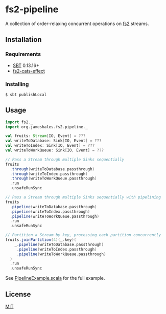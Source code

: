 # fs2-pipeline #

A collection of order-relaxing concurrent operations on
[fs2](https://github.com/functional-streams-for-scala/fs2) streams.

## Installation ##

### Requirements ###

* [SBT](https://www.scala-sbt.org) 0.13.16+
* [fs2-cats-effect](https://github.com/jameshales/fs2-cats-effect)

### Installing ###

`$ sbt publishLocal`

## Usage ##

```scala
import fs2._
import org.jameshales.fs2.pipeline._

val fruits: Stream[IO, Event] = ???
val writeToDatabase: Sink[IO, Event] = ???
val writeToIndex: Sink[IO, Event] = ???
val writeToWorkQueue: Sink[IO, Event] = ???

// Pass a Stream through multiple Sinks sequentially
fruits
  .through(writeToDatabase.passthrough)
  .through(writeToIndex.passthrough)
  .through(writeToWorkQueue.passthrough)
  .run
  .unsafeRunSync

// Pass a Stream through multiple Sinks sequentially with pipelining
fruits
  .pipeline(writeToDatabase.passthrough)
  .pipeline(writeToIndex.passthrough)
  .pipeline(writeToWorkQueue.passthrough)
  .run
  .unsafeRunSync

// Partition a Stream by key, processing each partition concurrently
fruits.joinPartition(4)(_.key)(
    _.pipeline(writeToDatabase.passthrough)
     .pipeline(writeToIndex.passthrough)
     .pipeline(writeToWorkQueue.passthrough)
  )
  .run
  .unsafeRunSync
```

See [PipelineExample.scala](src/test/scala/org/jameshales/fs2/pipeline/PipelineExample.scala)
for the full example.

## License

[MIT](https://choosealicense.com/licenses/mit/)
